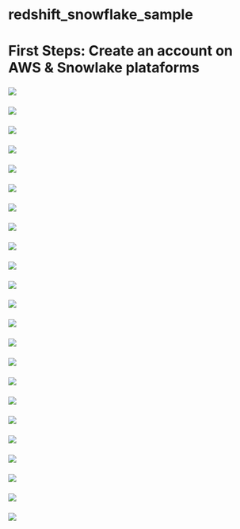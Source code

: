 # redshift_snowflake_sample

# First Steps: Create an account on AWS & Snowlake plataforms

###
![](snapshots/redshift_snowflake_1.png)
###
![](snapshots/redshift_snowflake_2.png)
###
![](snapshots/redshift_snowflake_22.png)
###
![](snapshots/redshift_snowflake_23.png)
###
![](snapshots/redshift_snowflake_3.png)
###
![](snapshots/redshift_snowflake_4.png)
###
![](snapshots/redshift_snowflake_5.png)
###
![](snapshots/redshift_snowflake_6.png)
###
![](snapshots/redshift_snowflake_7.png)
###
![](snapshots/redshift_snowflake_8.png)
###
![](snapshots/redshift_snowflake_9.png)
###
![](snapshots/redshift_snowflake_10.png)
###
![](snapshots/redshift_snowflake_11.png)
###
![](snapshots/redshift_snowflake_12.png)
###
![](snapshots/redshift_snowflake_13.png)
###
![](snapshots/redshift_snowflake_15.png)
###
![](snapshots/redshift_snowflake_14.png)
###
![](snapshots/redshift_snowflake_16.png)
###
![](snapshots/redshift_snowflake_17.png)
###
![](snapshots/redshift_snowflake_18.png)
###
![](snapshots/redshift_snowflake_19.png)
###
![](snapshots/redshift_snowflake_20.png)
###
![](snapshots/redshift_snowflake_21.png)
